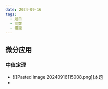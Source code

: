 ```yaml
---
date: 2024-09-16
tags:
  - 题目
  - 高数
  - 错题
---
```

## 微分应用
### 中值定理
- ![[Pasted image 20240916115008.png]]本题
- 

